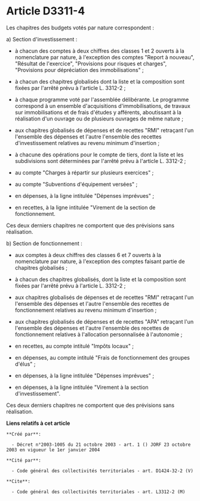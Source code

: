 # Article D3311-4

Les chapitres des budgets votés par nature correspondent :

a) Section d'investissement :

- à chacun des comptes à deux chiffres des classes 1 et 2 ouverts à la nomenclature par nature, à l'exception des comptes
"Report à nouveau", "Résultat de l'exercice", "Provisions pour risques et charges", "Provisions pour dépréciation des
immobilisations" ;

- à chacun des chapitres globalisés dont la liste et la composition sont fixées par l'arrêté prévu à l'article L. 3312-2 ;

- à chaque programme voté par l'assemblée délibérante. Le programme correspond à un ensemble d'acquisitions
d'immobilisations, de travaux sur immobilisations et de frais d'études y afférents, aboutissant à la réalisation d'un ouvrage
ou de plusieurs ouvrages de même nature ;

- aux chapitres globalisés de dépenses et de recettes "RMI" retraçant l'un l'ensemble des dépenses et l'autre l'ensemble des
recettes d'investissement relatives au revenu minimum d'insertion ;

- à chacune des opérations pour le compte de tiers, dont la liste et les subdivisions sont déterminées par l'arrêté prévu à
l'article L. 3312-2 ;

- au compte "Charges à répartir sur plusieurs exercices" ;

- au compte "Subventions d'équipement versées" ;

- en dépenses, à la ligne intitulée "Dépenses imprévues" ;

- en recettes, à la ligne intitulée "Virement de la section de fonctionnement.

Ces deux derniers chapitres ne comportent que des prévisions sans réalisation.

b) Section de fonctionnement :

- aux comptes à deux chiffres des classes 6 et 7 ouverts à la nomenclature par nature, à l'exception des comptes faisant
partie de chapitres globalisés ;

- à chacun des chapitres globalisés, dont la liste et la composition sont fixées par l'arrêté prévu à l'article L. 3312-2 ;

- aux chapitres globalisés de dépenses et de recettes "RMI" retraçant l'un l'ensemble des dépenses et l'autre l'ensemble des
recettes de fonctionnement relatives au revenu minimum d'insertion ;

- aux chapitres globalisés de dépenses et de recettes "APA" retraçant l'un l'ensemble des dépenses et l'autre l'ensemble des
recettes de fonctionnement relatives à l'allocation personnalisée à l'autonomie ;

- en recettes, au compte intitulé "Impôts locaux" ;

- en dépenses, au compte intitulé "Frais de fonctionnement des groupes d'élus" ;

- en dépenses, à la ligne intitulée "Dépenses imprévues" ;

- en dépenses, à la ligne intitulée "Virement à la section d'investissement".

Ces deux derniers chapitres ne comportent que des prévisions sans réalisation.

**Liens relatifs à cet article**

	**Créé par**:

	  - Décret n°2003-1005 du 21 octobre 2003 - art. 1 () JORF 23 octobre 2003 en vigueur le 1er janvier 2004

	**Cité par**:

	  - Code général des collectivités territoriales - art. D1424-32-2 (V)

	**Cite**:

	  - Code général des collectivités territoriales - art. L3312-2 (M)
